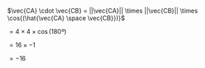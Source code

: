 $\vec{CA} \cdot \vec{CB} = ||\vec{CA}|| \times ||\vec{CB}|| \times \cos{(\hat{\vec{CA} \space \vec{CB}})}$

$= 4 \times 4 \times \cos{(180º)}$

$= 16 \times -1$

$=-16$